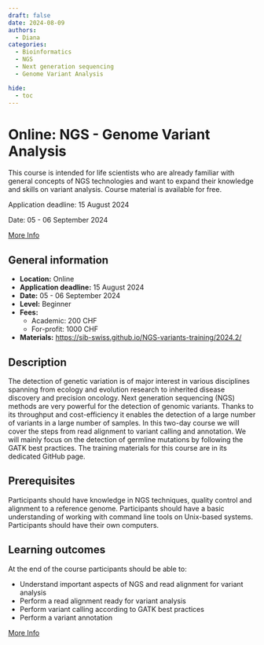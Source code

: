 ```yaml
---
draft: false
date: 2024-08-09
authors:
  - Diana
categories:
  - Bioinformatics
  - NGS
  - Next generation sequencing
  - Genome Variant Analysis

hide:
  - toc
---
```


# Online: NGS - Genome Variant Analysis

This course is intended for life scientists who are already familiar with general concepts of NGS technologies and want to expand their knowledge and skills on variant analysis. Course material is available for free.

Application deadline: 15 August 2024

Date: 05 - 06 September 2024

[More Info](https://www.sib.swiss/training/course/20240905_NGSGV) 

<!-- more -->

## General information 

* __Location:__  Online
* __Application deadline:__ 15 August 2024
* __Date:__ 05 - 06 September 2024
* __Level:__ Beginner
* __Fees:__
  * Academic: 200 CHF
  * For-profit: 1000 CHF
* __Materials:__ https://sib-swiss.github.io/NGS-variants-training/2024.2/

## Description

The detection of genetic variation is of major interest in various disciplines spanning from ecology and evolution research to inherited disease discovery and precision oncology. Next generation sequencing (NGS) methods are very powerful for the detection of genomic variants. Thanks to its throughput and cost-efficiency it enables the detection of a large number of variants in a large number of samples. In this two-day course we will cover the steps from read alignment to variant calling and annotation. We will mainly focus on the detection of germline mutations by following the GATK best practices. The training materials for this course are in its dedicated GitHub page.

## Prerequisites

Participants should have knowledge in NGS techniques, quality control and alignment to a reference genome. Participants should have a basic understanding of working with command line tools on Unix-based systems. Participants should have their own computers.

## Learning outcomes

At the end of the course participants should be able to:

* Understand important aspects of NGS and read alignment for variant analysis
* Perform a read alignment ready for variant analysis
* Perform variant calling according to GATK best practices
* Perform a variant annotation

[More Info](https://www.sib.swiss/training/course/20240905_NGSGV) 

